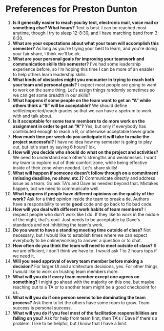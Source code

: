 # Preferences for Preston Dunton

1. __Is it generally easier to reach you by text, electronic mail, voice mail or something else?  What hours?__ 
   Text is best.  I can be reached most anytime, though I try to sleep 12-8:30, and I have marching band from 3-6:30.
1. __What are your expectations about what your team will accomplish this semester?__ 
   As long as you're trying your best to learn, and you're doing your fair share, I think we'll be ok.
1. __What are your personal goals for improving your teamwork and communication skills this semester?__ 
   I've had some leadership experience before, so I'm hoping this time I can be more of an enabler to help others learn leadership skills.
1. __What kinds of obstacles might you encounter in trying to reach both your team and personal goals?__ 
   I expect most people are going to want to work on the same thing.  Let's assign things randomly sometimes so we can get some breadth in our skills?
1. __What happens if some people on the team want to get an “A” while others think a “B” will be acceptable?__ 
   We should define settle/expected/reach grades so that we can have a spetrum to work with and talk about.
1. __Is it acceptable for some team members to do more work on the assignment in order to get an “A”?__ 
   Yes, but only if everybody has contributed enough to reach a B, or otherwise acceptable lower grade.
1. __How much time per week do you anticipate it will take to make the project successful?__ 
   I have no idea how my semester is going to play out, but let's start by saying 6 hours? Idk.
1. __How will you decide who should do what on the project and activities?__ 
   We need to understand each other's strengths and weaknesses.  I want my team to explore out of their comfort zone, while being effective inside of their zone when needed.  Let's share skills!
1. __What will happen if someone doesn’t follow through on a commitment (missing deadline, no show, etc.)?__ 
   Communicate directly and address issue as a team.  Go ask TA's and Dave as needed beyond that.  Mistakes happen, but we need to communicate well.
1. __What happens if people have different opinions on the quality of the work?__ 
   Ask for a third opinion inside the team to break a tie.  Authors have a responsibility to write **good** code and go back to fix bad code.
1. __How will you deal with different work habits of team members?__ 
   I respect people who don't work like I do.  If they like to work in the middle of the night, that's cool.  Just needs to be acceptable by Dave's standards and not inhibiting the team's work.
1. __Do you want to have a standing meeting time outside of class?__ 
   Not necessary, but I would like to establish times where we can expect everybody to be online/working to answer a question or to chat.
1. __How often do you think the team will need to meet outside of class?__ 
   If we are efficient, I don't think we have to.  I would ask 1 to 2 hours tops if we need it.
1. __Will you need approval of every team member before making a decision?__ 
   For larger UI and architecture decisions, yes.  For other things, I would like to work on trusting team members more.
1. __What will you do if every team member except one agrees on something?__ 
   I might go ahead with the majority on this one, but maybe reaching out to a TA or to another team might be a good checkpoint for us.
1. __What will you do if one person seems to be dominating the team process?__ 
   Ask them to let the others have some room to grow.  Team success is personal success.
1. __What will you do if you feel most of the facilitation responsibilities are falling on you?__ 
   Ask for help from team first, then TA's / Dave if there's a problem.  I like to be helpful, but I know that I have a limit.
